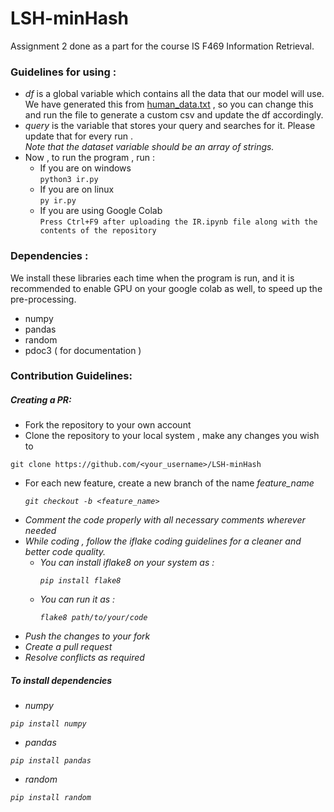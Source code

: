# LSH-minHash
Assignment 2 done as a part for the course IS F469 Information Retrieval.


### Guidelines for using :
* <i>df</i> is a global variable which contains all the data that our model will use.<br> We have generated this from <u>human_data.txt</u> , so you can change this and run the file to generate a custom csv and update the df accordingly. <br>
* <i>query</i> is the variable that stores your query and searches for it. Please update that for every run . <br> 
<i>Note that the dataset variable should be an array of strings.</i>
* Now , to run the program , run :<br>
    * If you are on windows<br>
                ```
                python3 ir.py
                ```
    * If you are on linux <br>
                ```
                py ir.py
                ```
    * If you are using Google Colab <br> 
                ```
                Press Ctrl+F9 after uploading the IR.ipynb file along with the contents of the repository
                ```
                
                        
 ### Dependencies :
 We install these libraries each time when the program is run, and it is recommended to enable GPU on your google colab as well, to speed up the pre-processing.
 * numpy
 * pandas
 * random
 * pdoc3 ( for documentation )
  
### Contribution Guidelines:

##### Creating a PR:
* Fork the repository to your own account
* Clone the repository to your local system , make any changes you wish to
```
git clone https://github.com/<your_username>/LSH-minHash
```
* For each new feature, create a new branch of the name <i>feature_name<i>
  ```
  git checkout -b <feature_name>
  ```
* Comment the code properly with all necessary comments wherever needed
* While coding , follow the iflake coding guidelines for a cleaner and better code quality.
    * You can install iflake8 on your system as :
      ```
      pip install flake8
      ```
    * You can run it as :
      ```
      flake8 path/to/your/code
      ```
* Push the changes to your fork
* Create a pull request
* Resolve conflicts as required

##### To install dependencies
* numpy
```
pip install numpy
```
* pandas
```
pip install pandas
```
* random
```
pip install random
```
